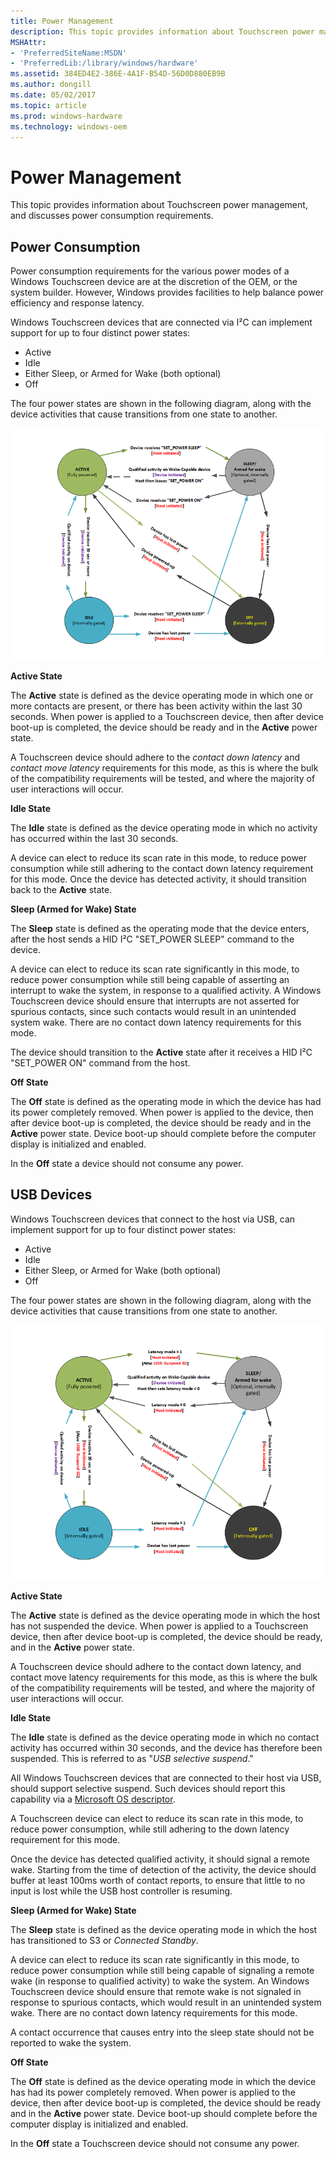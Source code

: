 ```yaml
---
title: Power Management
description: This topic provides information about Touchscreen power management, and discusses power consumption requirements.
MSHAttr:
- 'PreferredSiteName:MSDN'
- 'PreferredLib:/library/windows/hardware'
ms.assetid: 384ED4E2-386E-4A1F-B54D-56D0D880EB9B
ms.author: dongill
ms.date: 05/02/2017
ms.topic: article
ms.prod: windows-hardware
ms.technology: windows-oem
---
```


#  Power Management


This topic provides information about Touchscreen power management, and discusses power consumption requirements.

## Power Consumption


Power consumption requirements for the various power modes of a Windows Touchscreen device are at the discretion of the OEM, or the system builder. However, Windows provides facilities to help balance power efficiency and response latency.

Windows Touchscreen devices that are connected via I²C can implement support for up to four distinct power states:

-   Active
-   Idle
-   Either Sleep, or Armed for Wake (both optional)
-   Off

The four power states are shown in the following diagram, along with the device activities that cause transitions from one state to another.

![diagram of the four power states for a windows touchscreen device connected via i2c. diagram also shows the device activities that cause transitions between states.](../images/pen-i2c-pwrstates.png)

**Active State**

The **Active** state is defined as the device operating mode in which one or more contacts are present, or there has been activity within the last 30 seconds. When power is applied to a Touchscreen device, then after device boot-up is completed, the device should be ready and in the **Active** power state.

A Touchscreen device should adhere to the *contact down latency* and *contact move latency* requirements for this mode, as this is where the bulk of the compatibility requirements will be tested, and where the majority of user interactions will occur.

**Idle State**

The **Idle** state is defined as the device operating mode in which no activity has occurred within the last 30 seconds.

A device can elect to reduce its scan rate in this mode, to reduce power consumption while still adhering to the contact down latency requirement for this mode. Once the device has detected activity, it should transition back to the **Active** state.

**Sleep (Armed for Wake) State**

The **Sleep** state is defined as the operating mode that the device enters, after the host sends a HID I²C "SET\_POWER SLEEP" command to the device.

A device can elect to reduce its scan rate significantly in this mode, to reduce power consumption while still being capable of asserting an interrupt to wake the system, in response to a qualified activity. A Windows Touchscreen device should ensure that interrupts are not asserted for spurious contacts, since such contacts would result in an unintended system wake. There are no contact down latency requirements for this mode.

The device should transition to the **Active** state after it receives a HID I²C "SET\_POWER ON" command from the host.

**Off State**

The **Off** state is defined as the operating mode in which the device has had its power completely removed. When power is applied to the device, then after device boot-up is completed, the device should be ready and in the **Active** power state. Device boot-up should complete before the computer display is initialized and enabled.

In the **Off** state a device should not consume any power.

## USB Devices


Windows Touchscreen devices that connect to the host via USB, can implement support for up to four distinct power states:

-   Active
-   Idle
-   Either Sleep, or Armed for Wake (both optional)
-   Off

The four power states are shown in the following diagram, along with the device activities that cause transitions from one state to another.

![diagram of the four power states for a windows touchscreen device connected via usb. diagram also shows the device activities that cause transitions between states.](../images/pen-usb-pwrstates.png)

**Active State**

The **Active** state is defined as the device operating mode in which the host has not suspended the device. When power is applied to a Touchscreen device, then after device boot-up is completed, the device should be ready, and in the **Active** power state.

A Touchscreen device should adhere to the contact down latency, and contact move latency requirements for this mode, as this is where the bulk of the compatibility requirements will be tested, and where the majority of user interactions will occur.

**Idle State**

The **Idle** state is defined as the device operating mode in which no contact activity has occurred within 30 seconds, and the device has therefore been suspended. This is referred to as "*USB selective suspend*."

All Windows Touchscreen devices that are connected to their host via USB, should support selective suspend. Such devices should report this capability via a [Microsoft OS descriptor](https://msdn.microsoft.com/library/windows/hardware/gg463179).

A Touchscreen device can elect to reduce its scan rate in this mode, to reduce power consumption, while still adhering to the down latency requirement for this mode.

Once the device has detected qualified activity, it should signal a remote wake. Starting from the time of detection of the activity, the device should buffer at least 100ms worth of contact reports, to ensure that little to no input is lost while the USB host controller is resuming.

**Sleep (Armed for Wake) State**

The **Sleep** state is defined as the device operating mode in which the host has transitioned to S3 or *Connected Standby*.

A device can elect to reduce its scan rate significantly in this mode, to reduce power consumption while still being capable of signaling a remote wake (in response to qualified activity) to wake the system. An Windows Touchscreen device should ensure that remote wake is not signaled in response to spurious contacts, which would result in an unintended system wake. There are no contact down latency requirements for this mode.

A contact occurrence that causes entry into the sleep state should not be reported to wake the system.

**Off State**

The **Off** state is defined as the device operating mode in which the device has had its power completely removed. When power is applied to the device, then after device boot-up is completed, the device should be ready and in the **Active** power state. Device boot-up should complete before the computer display is initialized and enabled.

In the **Off** state a Touchscreen device should not consume any power.

 

 






